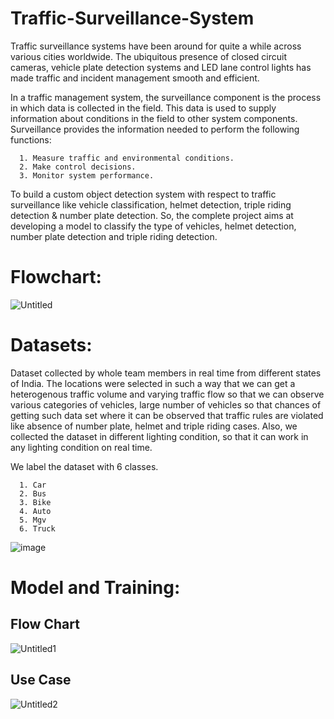 # Traffic-Surveillance-System

Traffic surveillance systems have been around for quite a while across various cities worldwide. The ubiquitous presence of closed circuit cameras, vehicle plate detection systems and LED lane control lights has made traffic and incident management smooth and efficient. 

In a traffic management system, the surveillance component is the process in which data is collected in the field. This data is used to supply information about conditions in the field to other system components. Surveillance provides the information needed to perform the following functions:
      
      1. Measure traffic and environmental conditions. 
      2. Make control decisions. 
      3. Monitor system performance.

To build a custom object detection system with respect to traffic surveillance like vehicle classification, helmet detection, triple riding detection & number plate detection. So, the complete project aims at developing a model to classify the type of vehicles, helmet detection, number plate detection and triple riding detection.

# Flowchart:
![Untitled](https://user-images.githubusercontent.com/73810961/135345373-d5004c0c-b84a-4d5b-9c56-6a2131b107d5.png)

# Datasets:
Dataset collected by whole team members in real time from different states of India. The locations were selected in such a way that we can get a heterogenous traffic volume and varying traffic flow so that we can observe various categories of vehicles, large number of vehicles so that chances of getting such data set where it can be observed that traffic rules are violated like absence of number plate, helmet and triple riding cases. Also, we collected the dataset in different lighting condition, so that it can work in any lighting condition on real time.

We label the dataset with 6 classes.

      1. Car
      2. Bus
      3. Bike
      4. Auto
      5. Mgv
      6. Truck

![image](https://user-images.githubusercontent.com/73810961/135346376-477e321f-9d77-4776-8c85-1843616a80ab.jpg)

# Model and Training:

## Flow Chart
![Untitled1](https://user-images.githubusercontent.com/73810961/135403861-ac0d88e7-2b6d-4f3f-8b0c-ac4decaacabf.png)
## Use Case
![Untitled2](https://user-images.githubusercontent.com/73810961/135403867-f82e48dd-7d18-414a-a4fe-5309f640ea3b.png)
